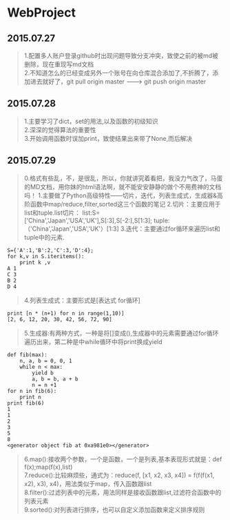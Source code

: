 # WebProject
2015.07.27
----------
>1.配置多人账户登录github时出现问题导致分支冲突，致使之前的被md被删除，现在重现写md文档</br>
>2.不知道怎么的已经变成另外一个账号在向仓库混合添加了,不折腾了，添加进去就好了，git pull origin master --->  git push origin master

2015.07.28
----------
>1.主要学习了dict，set的用法,以及函数的初级知识</br>
>2.深深的觉得算法的重要性</br>
>3.开始调用函数时误加print，致使结果出来带了None,而后解决

2015.07.29
----------
>0.格式有些乱，不，是很乱，所以，你就讲究着看把，我没力气改了，马蛋的MD文档，用你妹的html语法啊，就不能安安静静的做个不用费神的文档吗！
>1.主要做了Python高级特性——切片，迭代，列表生成式，生成器&高阶函数中map/reduce,filter,sorted这三个函数的笔记
>2.切片：主要应用于list和tuple.list切片：
              list:S=['China','Japan','USA','UK'],S[:3],S[-2:],S[1:3];
              tuple:（'China','Japan','USA','UK'）[1:3]
>3.迭代：主要通过for循环来遍历list和tuple中的元素.
```
S={'A':1,'B':2,'C':3,'D':4};
for k,v in S.iteritems():
	print k ,v
A 1
C 3
B 2
D 4
```
>4.列表生成式：主要形式是[表达式 for循环]
```
print [n * (n+1) for n in range(1,10)]
[2, 6, 12, 20, 30, 42, 56, 72, 90]
```
>5.生成器:有两种方式，一种是将[]变成(),生成器中的元素需要通过for循环遍历出来，第二种是中while循环中将print换成yield
```
def fib(max):
	n, a, b = 0, 0, 1
	while n < max:
		yield b    
		a, b = b, a + b
		n = n +1
for n in fib(6):
	print n
print fib(6)
1
1
2
3
5
8
<generator object fib at 0xa981e0></generator>
```
>6.map():接收两个参数，一个是函数，一个是列表,基本表现形式就是：def f(x);map(f(x),list)</br>
>7.reduce():比较麻烦些，通式为：reduce(f, [x1, x2, x3, x4]) = f(f(f(x1, x2), x3), x4)，用法类似于map，传入函数跟list</br>
>8.filter():过滤列表中的元素，用法同样是接收函数跟list,过滤符合函数中的列表元素</br>
>9.sorted():对列表进行排序，也可以自定义添加函数来定义排序规则</br>




